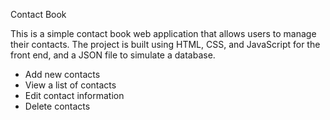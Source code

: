 Contact Book

This is a simple contact book web application that allows users to manage their contacts. The project is built using HTML, CSS, and JavaScript for the front end, and a JSON file to simulate a database.

- Add new contacts
- View a list of contacts
- Edit contact information
- Delete contacts
